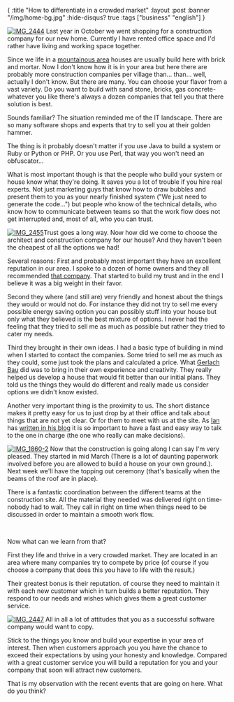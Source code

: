 {
  :title "How to differentiate in a crowded market"
  :layout :post
  :banner "/img/home-bg.jpg"
  :hide-disqus? true
  :tags ["business" "english"]
}

[![IMG\_2444](/img/uploads/2008/05/img-2444-thumb.jpg)](/img/uploads/2008/05/img-2444.jpg) Last year in October we went shopping for a construction company for our new home. Currently I have rented office space and I'd rather have living and working space together.

Since we life in a [mountainous area](http://maps.google.de/maps?f=q&hl=de&geocode=&q=tannenstr,+09380+thalheim&sll=51.623025,12.27574&sspn=0.010577,0.015621&ie=UTF8&t=h&z=16) houses are usually build here with brick and mortar. Now I don't know how it is in your area but here there are probably more construction companies per village than... than... well, actually I don't know. But there are many. You can choose your flavor from a vast variety. Do you want to build with sand stone, bricks, gas concrete- whatever you like there's always a dozen companies that tell you that there solution is best.

Sounds familiar? The situation reminded me of the IT landscape. There are so many software shops and experts that try to sell you at their golden hammer.

The thing is it probably doesn't matter if you use Java to build a system or Ruby or Python or PHP. Or you use Perl, that way you won't need an obfuscator...

What is most important though is that the people who build your system or house know what they're doing. It saves you a lot of trouble if you hire real experts. Not just marketing guys that know how to draw bubbles and present them to you as your nearly finished system ("We just need to generate the code...") but people who know of the technical details, who know how to communicate between teams so that the work flow does not get interrupted and, most of all, who you can trust.

[![IMG\_2455](/img/uploads/2008/05/img-2455-thumb.jpg)](/img/uploads/2008/05/img-2455.jpg)Trust goes a long way. Now how did we come to choose the architect and construction company for our house? And they haven't been the cheapest of all the options we had!

Several reasons: First and probably most important they have an excellent reputation in our area. I spoke to a dozen of home owners and they all recommended [that company](http://www.gerlachbau.de/). That started to build my trust and in the end I believe it was a big weight in their favor.

Second they where (and still are) very friendly and honest about the things they would or would not do. For instance they did not try to sell me every possible energy saving option you can possibly stuff into your house but only what they believed is the best mixture of options. I never had the feeling that they tried to sell me as much as possible but rather they tried to cater my needs.

Third they brought in their own ideas. I had a basic type of building in mind when I started to contact the companies. Some tried to sell me as much as they could, some just took the plans and calculated a price. What [Gerlach Bau](http://www.gerlachbau.de/) did was to bring in their own experience and creativity. They really helped us develop a house that would fit better than our initial plans. They told us the things they would do different and really made us consider options we didn't know existed.

Another very important thing is the proximity to us. The short distance makes it pretty easy for us to just drop by at their office and talk about things that are not yet clear. Or for them to meet with us at the site. As [Ian](http://www.userscape.com/products/helpspot/) has [written in his blog](http://www.userscape.com/blog/index.php/site/comments/talking_to_the_owner/) it is so important to have a fast and easy way to talk to the one in charge (the one who really can make decisions).

[![IMG\_1860-2](/img/uploads/2008/05/img-1860-2-thumb.jpg)](/img/uploads/2008/05/img-1860-2.jpg) Now that the construction is going along I can say I'm very pleased. They started in mid March (There is a lot of daunting paperwork involved before you are allowed to build a house on your own ground.). Next week we'll have the topping out ceremony (that's basically when the beams of the roof are in place).

There is a fantastic coordination between the different teams at the construction site. All the material they needed was delivered right on time- nobody had to wait. They call in right on time when things need to be discussed in order to maintain a smooth work flow.

 

Now what can we learn from that?

First they life and thrive in a very crowded market. They are located in an area where many companies try to compete by price (of course if you choose a company that does this you have to life with the result.)

Their greatest bonus is their reputation. of course they need to maintain it with each new customer which in turn builds a better reputation. They respond to our needs and wishes which gives them a great customer service.

[![IMG\_2447](/img/uploads/2008/05/img-2447-thumb.jpg)](/img/uploads/2008/05/img-2447.jpg) All in all a lot of attitudes that you as a successful software company would want to copy.

Stick to the things you know and build your expertise in your area of interest. Then when customers approach you you have the chance to exceed their expectations by using your honesty and knowledge. Compared with a great customer service you will build a reputation for you and your company that soon will attract new customers.

That is my observation with the recent events that are going on here. What do you think?
